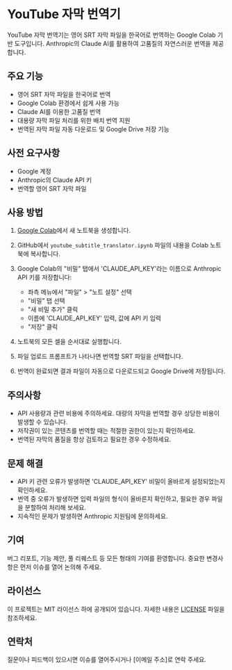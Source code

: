 # YouTube 자막 번역기

YouTube 자막 번역기는 영어 SRT 자막 파일을 한국어로 번역하는 Google Colab 기반 도구입니다. Anthropic의 Claude AI를 활용하여 고품질의 자연스러운 번역을 제공합니다.

## 주요 기능

- 영어 SRT 자막 파일을 한국어로 번역
- Google Colab 환경에서 쉽게 사용 가능
- Claude AI를 이용한 고품질 번역
- 대용량 자막 파일 처리를 위한 배치 번역 지원
- 번역된 자막 파일 자동 다운로드 및 Google Drive 저장 기능

## 사전 요구사항

- Google 계정
- Anthropic의 Claude API 키
- 번역할 영어 SRT 자막 파일

## 사용 방법

1. [Google Colab](https://colab.research.google.com/)에서 새 노트북을 생성합니다.

2. GitHub에서 `youtube_subtitle_translator.ipynb` 파일의 내용을 Colab 노트북에 복사합니다.

3. Google Colab의 "비밀" 탭에서 'CLAUDE_API_KEY'라는 이름으로 Anthropic API 키를 저장합니다:
   - 좌측 메뉴에서 "파일" > "노트 설정" 선택
   - "비밀" 탭 선택
   - "새 비밀 추가" 클릭
   - 이름에 'CLAUDE_API_KEY' 입력, 값에 API 키 입력
   - "저장" 클릭

4. 노트북의 모든 셀을 순서대로 실행합니다.

5. 파일 업로드 프롬프트가 나타나면 번역할 SRT 파일을 선택합니다.

6. 번역이 완료되면 결과 파일이 자동으로 다운로드되고 Google Drive에 저장됩니다.

## 주의사항

- API 사용량과 관련 비용에 주의하세요. 대량의 자막을 번역할 경우 상당한 비용이 발생할 수 있습니다.
- 저작권이 있는 콘텐츠를 번역할 때는 적절한 권한이 있는지 확인하세요.
- 번역된 자막의 품질을 항상 검토하고 필요한 경우 수정하세요.

## 문제 해결

- API 키 관련 오류가 발생하면 'CLAUDE_API_KEY' 비밀이 올바르게 설정되었는지 확인하세요.
- 번역 중 오류가 발생하면 입력 파일의 형식이 올바른지 확인하고, 필요한 경우 파일을 분할하여 처리해 보세요.
- 지속적인 문제가 발생하면 Anthropic 지원팀에 문의하세요.

## 기여

버그 리포트, 기능 제안, 풀 리퀘스트 등 모든 형태의 기여를 환영합니다. 중요한 변경사항은 먼저 이슈를 열어 논의해 주세요.

## 라이선스

이 프로젝트는 MIT 라이선스 하에 공개되어 있습니다. 자세한 내용은 [LICENSE](LICENSE) 파일을 참조하세요.

## 연락처

질문이나 피드백이 있으시면 이슈를 열어주시거나 [이메일 주소]로 연락 주세요.

